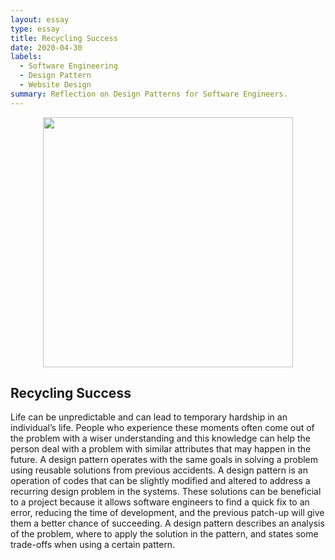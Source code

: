 ```yaml
---
layout: essay
type: essay
title: Recycling Success 
date: 2020-04-30
labels:
  - Software Engineering
  - Design Pattern
  - Website Design
summary: Reflection on Design Patterns for Software Engineers.
---
```


<p align='center'>  
<img src="https://blogexpress.org/wp-content/uploads/2018/01/584140-636292325866267219-16x9.jpg" width='400'/>
</p>

## Recycling Success
Life can be unpredictable and can lead to temporary hardship in an individual’s life. People who experience these moments often come out of the problem with a wiser understanding and this knowledge can help the person deal with a problem with similar attributes that may happen in the future. A design pattern operates with the same goals in solving a problem using reusable solutions from previous accidents.  A design pattern is an operation of codes that can be slightly modified and altered to address a recurring design problem in the systems. These solutions can be beneficial to a project because it allows software engineers to find a quick fix to an error, reducing the time of development, and the previous patch-up will give them a better chance of succeeding. A design pattern describes an analysis of the problem, where to apply the solution in the pattern, and states some trade-offs when using a certain pattern. 
